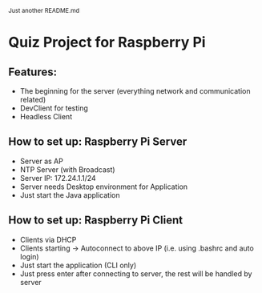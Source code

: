 <small>Just another README.md</small>

# Quiz Project for Raspberry Pi

## Features:

- The beginning for the server (everything network and communication related)
- DevClient for testing
- Headless Client

## How to set up: Raspberry Pi Server

- Server as AP
- NTP Server (with Broadcast)
- Server IP: 172.24.1.1/24
- Server needs Desktop environment for Application
- Just start the Java application

## How to set up: Raspberry Pi Client

- Clients via DHCP
- Clients starting -> Autoconnect to above IP (i.e. using .bashrc and auto login)
- Just start the application (CLI only)
- Just press enter after connecting to server, the rest will be handled by server

